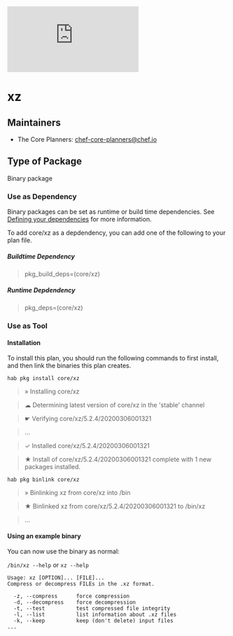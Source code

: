 [![Build Status](https://dev.azure.com/chefcorp-partnerengineering/Chef%20Base%20Plans/_apis/build/status/chef-base-plans.xz?branchName=master)](https://dev.azure.com/chefcorp-partnerengineering/Chef%20Base%20Plans/_build/latest?definitionId=143&branchName=master)

# xz

## Maintainers

* The Core Planners: <chef-core-planners@chef.io>

## Type of Package

Binary package

### Use as Dependency

Binary packages can be set as runtime or build time dependencies. See [Defining your dependencies](https://www.habitat.sh/docs/developing-packages/developing-packages/#sts=Define%20Your%20Dependencies) for more information.

To add core/xz as a depdendency, you can add one of the following to your plan file.

##### Buildtime Dependency

> pkg_build_deps=(core/xz)

##### Runtime Depdendency

> pkg_deps=(core/xz)

### Use as Tool

#### Installation

To install this plan, you should run the following commands to first install, and then link the binaries this plan creates.

`hab pkg install core/xz`

> » Installing core/xz

> ☁ Determining latest version of core/xz in the 'stable' channel

> ☛ Verifying core/xz/5.2.4/20200306001321

> ...

> ✓ Installed core/xz/5.2.4/20200306001321

> ★ Install of core/xz/5.2.4/20200306001321 complete with 1 new packages installed.

`hab pkg binlink core/xz`

> » Binlinking xz from core/xz into /bin

> ★ Binlinked xz from core/xz/5.2.4/20200306001321 to /bin/xz

> ...

#### Using an example binary
You can now use the binary as normal:

`/bin/xz --help` or `xz --help`

```
Usage: xz [OPTION]... [FILE]...
Compress or decompress FILEs in the .xz format.

  -z, --compress      force compression
  -d, --decompress    force decompression
  -t, --test          test compressed file integrity
  -l, --list          list information about .xz files
  -k, --keep          keep (don't delete) input files
...
```
